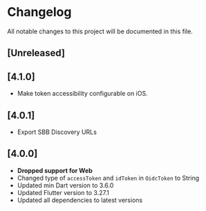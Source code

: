 # Changelog

All notable changes to this project will be documented in this file.

## [Unreleased]

## [4.1.0]

- Make token accessibility configurable on iOS.

## [4.0.1]

- Export SBB Discovery URLs

## [4.0.0]

- **Dropped support for Web**
- Changed type of `accessToken` and `idToken` in `OidcToken` to String
- Updated min Dart version to 3.6.0
- Updated Flutter version to 3.27.1
- Updated all dependencies to latest versions
